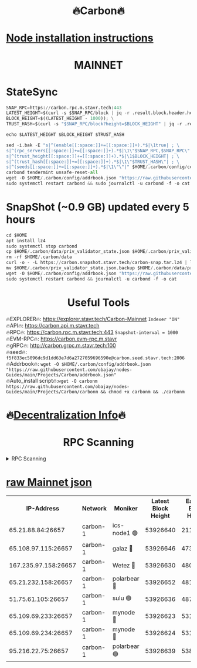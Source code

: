 <h1 align="center"> 🔥Carbon🔥</h1>

[Node installation instructions](https://github.com/obajay/nodes-Guides/tree/main/Projects/Carbon)
=
<h1 align="center"> MAINNET</h1>

# StateSync
```python
SNAP_RPC=https://carbon.rpc.m.stavr.tech:443
LATEST_HEIGHT=$(curl -s $SNAP_RPC/block | jq -r .result.block.header.height); \
BLOCK_HEIGHT=$((LATEST_HEIGHT - 1000)); \
TRUST_HASH=$(curl -s "$SNAP_RPC/block?height=$BLOCK_HEIGHT" | jq -r .result.block_id.hash)

echo $LATEST_HEIGHT $BLOCK_HEIGHT $TRUST_HASH

sed -i.bak -E "s|^(enable[[:space:]]+=[[:space:]]+).*$|\1true| ; \
s|^(rpc_servers[[:space:]]+=[[:space:]]+).*$|\1\"$SNAP_RPC,$SNAP_RPC\"| ; \
s|^(trust_height[[:space:]]+=[[:space:]]+).*$|\1$BLOCK_HEIGHT| ; \
s|^(trust_hash[[:space:]]+=[[:space:]]+).*$|\1\"$TRUST_HASH\"| ; \
s|^(seeds[[:space:]]+=[[:space:]]+).*$|\1\"\"|" $HOME/.carbon/config/config.toml
carbond tendermint unsafe-reset-all
wget -O $HOME/.carbon/config/addrbook.json "https://raw.githubusercontent.com/obajay/nodes-Guides/main/Projects/Carbon/addrbook.json"
sudo systemctl restart carbond && sudo journalctl -u carbond -f -o cat
```
# SnapShot (~0.9 GB) updated every 5 hours
```python
cd $HOME
apt install lz4
sudo systemctl stop carbond
cp $HOME/.carbon/data/priv_validator_state.json $HOME/.carbon/priv_validator_state.json.backup
rm -rf $HOME/.carbon/data
curl -o - -L https://carbon.snapshot.stavr.tech/carbon-snap.tar.lz4 | lz4 -c -d - | tar -x -C $HOME/.carbon --strip-components 2
mv $HOME/.carbon/priv_validator_state.json.backup $HOME/.carbon/data/priv_validator_state.json
wget -O $HOME/.carbon/config/addrbook.json "https://raw.githubusercontent.com/obajay/nodes-Guides/main/Projects/Carbon/addrbook.json"
sudo systemctl restart carbond && journalctl -u carbond -f -o cat
```

 <h1 align="center"> Useful Tools</h1>

🔥EXPLORER🔥:     https://explorer.stavr.tech/Carbon-Mainnet        `Indexer "ON"` \
🔥API🔥:          https://carbon.api.m.stavr.tech \
🔥RPC🔥:          https://carbon.rpc.m.stavr.tech:443              `Snapshot-interval = 1000` \
🔥EVM-RPC🔥:      https://carbon.evm-rpc.m.stavr \
🔥gRPC🔥:         http://carbon.grpc.m.stavr.tech:100 \
🔥seed🔥:      `f5f833ec5096dc9d1dd63e7d6a2727059696590e@carbon.seed.stavr.tech:2006` \
🔥Addrbook🔥:  `wget -O $HOME/.carbon/config/addrbook.json "https://raw.githubusercontent.com/obajay/nodes-Guides/main/Projects/Carbon/addrbook.json"` \
🔥Auto_install script🔥:`wget -O carbonm https://raw.githubusercontent.com/obajay/nodes-Guides/main/Projects/Carbon/carbonm && chmod +x carbonm && ./carbonm`

🔥[Decentralization Info](https://github.com/obajay/StateSync-snapshots/tree/main/Projects/Carbon/Decentralization)🔥
=
<h1 align="center"> RPC Scanning</h1>

<details>
<summary>RPC Scanning</summary>

<h2 align="center"> We scan nodes in real time every 4 hours. And we provide the final result of RPC endpoints.
We cannot influence the operation of these nodes in any way. </h2>


```python
If Voting Power is higher than 0 --> then the Node is a validator of the network and may be subject to attack and be a potential threat to the chain.
```
```python
We marked such validators with a red symbol
```

</details>

[raw Mainnet json](https://rpc-check.carbonm.stavr.tech/carbonm/rpc-carbonm-result.json)
=


<table><tr><th>IP-Address</th><th>Network</th><th>Moniker</th><th>Latest Block Height</th><th>Earliest Block Height</th><th>Catching Up</th><th>Tx Index</th><th>Voting Power</th><th>Scan Time</th></tr><tr><td>65.21.88.84:26657</td><td>carbon-1</td><td>ics-node1 🟢</td><td>53926640</td><td>21164241</td><td>False</td><td>off</td><td>0</td><td>2024-02-20T21:42:51.578953142UTC</td></tr><tr><td>65.108.97.115:26657</td><td>carbon-1</td><td>galaz 🔴</td><td>53926646</td><td>47374001</td><td>False</td><td>on</td><td>11301957122</td><td>2024-02-20T21:43:02.149063758UTC</td></tr><tr><td>167.235.97.158:26657</td><td>carbon-1</td><td>Wetez 🔴</td><td>53926630</td><td>48067570</td><td>False</td><td>on</td><td>1349183456</td><td>2024-02-20T21:42:31.413264389UTC</td></tr><tr><td>65.21.232.158:26657</td><td>carbon-1</td><td>polarbear 🔴</td><td>53926652</td><td>48126001</td><td>False</td><td>on</td><td>10459103139</td><td>2024-02-20T21:43:12.752578633UTC</td></tr><tr><td>51.75.61.105:26657</td><td>carbon-1</td><td>sulu 🟢</td><td>53926636</td><td>48742001</td><td>False</td><td>on</td><td>0</td><td>2024-02-20T21:42:44.715974146UTC</td></tr><tr><td>65.109.69.233:26657</td><td>carbon-1</td><td>mynode 🔴</td><td>53926623</td><td>53160001</td><td>False</td><td>off</td><td>8800083550</td><td>2024-02-20T21:42:14.891181265UTC</td></tr><tr><td>65.109.69.234:26657</td><td>carbon-1</td><td>mynode 🔴</td><td>53926624</td><td>53160001</td><td>False</td><td>off</td><td>12829175937</td><td>2024-02-20T21:42:15.215472884UTC</td></tr><tr><td>95.216.22.75:26657</td><td>carbon-1</td><td>polarbear 🟢</td><td>53926639</td><td>53882001</td><td>False</td><td>on</td><td>0</td><td>2024-02-20T21:42:49.205135724UTC</td></tr></table>

